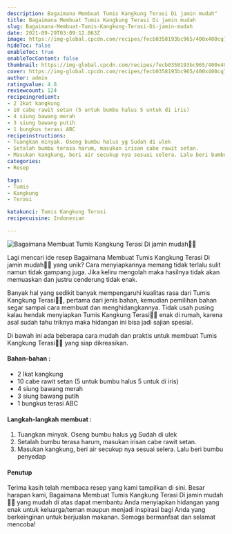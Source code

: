 ```yaml
---
description: Bagaimana Membuat Tumis Kangkung Terasi Di jamin mudah"
title: Bagaimana Membuat Tumis Kangkung Terasi Di jamin mudah
slug: Bagaimana-Membuat-Tumis-Kangkung-Terasi-Di-jamin-mudah
date: 2021-09-29T03:09:12.063Z
image: https://img-global.cpcdn.com/recipes/fecb0358193bc965/400x400cq70/photo.jpg
hideToc: false
enableToc: true
enableTocContent: false
thumbnail: https://img-global.cpcdn.com/recipes/fecb0358193bc965/400x400cq70/photo.jpg
cover: https://img-global.cpcdn.com/recipes/fecb0358193bc965/400x400cq70/photo.jpg
author: admin
ratingvalue: 4.8
reviewcount: 124
recipeingredient:
- 2 Ikat kangkung
- 10 cabe rawit setan (5 untuk bumbu halus 5 untuk di iris)
- 4 siung bawang merah
- 3 siung bawang putih
- 1 bungkus terasi ABC
recipeinstructions:
- Tuangkan minyak. Oseng bumbu halus yg Sudah di ulek
- Setalah bumbu terasa harum, masukan irisan cabe rawit setan.
- Masukan kangkung, beri air secukup nya sesuai selera. Lalu beri bumbu penyedap
categories:
- Resep

tags:
- Tumis
- Kangkung
- Terasi

katakunci: Tumis Kangkung Terasi
recipecuisine: Indonesian

---
```


![Bagaimana Membuat Tumis Kangkung Terasi Di jamin mudah👩‍🍳](https://img-global.cpcdn.com/recipes/fecb0358193bc965/400x400cq70/photo.jpg)

Lagi mencari ide resep Bagaimana Membuat Tumis Kangkung Terasi Di jamin mudah👩‍🍳 yang unik? Cara menyiapkannya memang tidak terlalu sulit namun tidak gampang juga. Jika keliru mengolah maka hasilnya tidak akan memuaskan dan justru cenderung tidak enak.

Banyak hal yang sedikit banyak mempengaruhi kualitas rasa dari Tumis Kangkung Terasi👩‍🍳, pertama dari jenis bahan, kemudian pemilihan bahan segar sampai cara membuat dan menghidangkannya. Tidak usah pusing kalau hendak menyiapkan Tumis Kangkung Terasi👩‍🍳 enak di rumah, karena asal sudah tahu triknya maka hidangan ini bisa jadi sajian spesial.

Di bawah ini ada beberapa cara mudah dan praktis untuk membuat Tumis Kangkung Terasi👩‍🍳 yang siap dikreasikan.

<!--inarticleads1-->

#### Bahan-bahan :

- 2 Ikat kangkung
- 10 cabe rawit setan (5 untuk bumbu halus 5 untuk di iris)
- 4 siung bawang merah
- 3 siung bawang putih
- 1 bungkus terasi ABC

<!--inarticleads2-->

#### Langkah-langkah membuat :

1. Tuangkan minyak. Oseng bumbu halus yg Sudah di ulek
1. Setalah bumbu terasa harum, masukan irisan cabe rawit setan.
1. Masukan kangkung, beri air secukup nya sesuai selera. Lalu beri bumbu penyedap

#### Penutup

Terima kasih telah membaca resep yang kami tampilkan di sini. Besar harapan kami, Bagaimana Membuat Tumis Kangkung Terasi Di jamin mudah👩‍🍳 yang mudah di atas dapat membantu Anda menyiapkan hidangan yang enak untuk keluarga/teman maupun menjadi inspirasi bagi Anda yang berkeinginan untuk berjualan makanan. Semoga bermanfaat dan selamat mencoba!